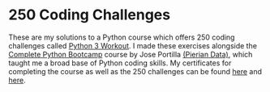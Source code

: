 # 250 Coding Challenges
These are my solutions to a Python course which offers 250 coding challenges called [Python 3 Workout](https://www.udemy.com/course/python-exercises/). I made these exercises alongside the [Complete Python Bootcamp](https://www.udemy.com/course/complete-python-bootcamp/) course by Jose Portilla [(Pierian Data)](https://github.com/Pierian-Data), which taught me a broad base of Python coding skills. My certificates for completing the course as well as the 250 challenges can be found [here](https://www.udemy.com/certificate/UC-65eb15a4-47ed-4bb7-9e75-8dcc1fda9dcc/) and [here](https://www.udemy.com/certificate/UC-36906d52-56c2-4168-a981-8fba0b587415/).
